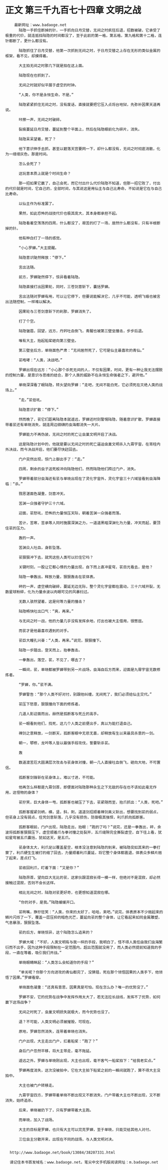 # 正文 第三千九百七十四章 文明之战
        最新网址：www.badaoge.net
          陆隐一手抓住断掉的针，一手抓向日月交替，无间之时疯狂后退，招数被破，它承受了极重的代价，就连抵挡陆隐的时间都没了，至于此前的第一格，第五格，第九格和第十二格，连针都断了，更什么都没有。
      
          陆隐抓住了日月交替，他第一次抓到无间之时，于日月交替之上存在无形的类似金属的框架，看不见，却摸得着。
      
          大主拍无间之时那几下就是拍在这上面。
      
          陆隐现在也抓到了。
      
          无间之时就好似平展于虚空的时钟。
      
          “人类，你不是永恒生命，不是。”
      
          陆隐紧紧抓住无间之时，没有废话，直接就要把它压入点将台地狱，先弥补因果天道再说。
      
          咔擦一声，无间之时破碎。
      
          裂痕蔓延日月交替，蔓延到整个平面上，然后在陆隐眼前化为碎片，消失。
      
          陆隐呆呆望着，死了？
      
          他下意识伸手去抓，甚至以碧落天宫要网一下，却什么都没有，无间之时彻底消散，化为一缕缕灰色，那是时间。
      
          怎么会死了？
      
          这玩意本质上就是个时间生命？
      
          那一招如果它赢了，自己会死，而它付出什么代价陆隐不知道，但那一招它败了，付出的代价就是时间，它自己的，全部时间，与其说这是用仙主与自己比寿命，不如说是它在与自己比寿命。
      
          以仙主作为标准罢了。
      
          果然，如此恐怖的战技代价也极其庞大，其本身都承担不起。
      
          陆隐看着空荡荡的四周，什么都没了，艰苦的打了一场，居然什么都没有，只有半根断掉的针。
      
          他有种白打了一场的感觉。
      
          “小心罗蝉。”大主提醒。
      
          陆隐意识陡然释放：“停下。”
      
          言出法随。
      
          前方，罗蝉陡然停下，惊异看着陆隐。
      
          陆隐直接打出因果轮，同时，三苍剑意斩下，囊括罗蝉。
      
          言出法随对罗蝉有用，可以让它停下，但要说能解决它，几乎不可能，透明飞蛾也被言出法随控制，一样难以解决。
      
          因果轮与三苍剑意斩下的刹那，罗蝉消失了。
      
          打了个空。
      
          陆隐皱眉，回望，远方，丹妗吐血倒飞，青醒也被第三壁垒撞击，步步后退。
      
          唯有大主，抬起船桨砸向第三壁垒。
      
          第三壁垒后方，单晓面色严肃：“无间居然死了，它可是仙主最喜欢的青仙。”
      
          苌咆哮：“人类，决战吧。”
      
          罗蝉出现在远方：“小心那个杀死无间的人，不仅有因果，时间，更有一种让我无法摆脱的控制力量，是意识与思维的结合，那个人类的威胁不在永恒生命强者之下，避开他。”
      
          单晓深深看了眼陆隐，转头望向罗蝉：“走吧，无间不能白死，它必须死在灭绝人类的战场上。”
      
          “走。”苌低吼。
      
          陆隐意识扩散：“停下。”
      
          然而晚了，苌它们距离陆隐本就遥远，罗蝉还时刻警惕陆隐，随着意识扩散，罗蝉直接带着苌还有单晓消失，就连周边磅礴的虫海都消失一大片。
      
          罗蝉能力不再伪装，无间之时的死亡让虫巢文明开启了决战。
      
          这是陆隐计划中的，他就是要以无间之时的死亡逼迫虫巢文明杀入九霄宇宙，在宵柱内外决战，而今决战开启，他们要尽快赶回去。
      
          门户突然出现，惊门上御出手了：“走。”
      
          四周，剩余的虫子送死般冲向陆隐他们，然而陆隐他们跨过门户，消失。
      
          罗蝉带着部分虫海还有苌与单晓出现在了灵化宇宙外，灵化宇宙三十六域皆看到虫海降临：“杀。”
      
          戮思湛面色凝重，剑意冲天。
      
          苦渊一众强者守护三十六域。
      
          迎面，苌怒吼，恐怖的力量恒压天际，朝着苦渊一众强者而落。
      
          苦计，苦寒，苦承等人同时施展深渊之力，一道道黑暗深渊化为力量，冲天而起，要顶住苌的压力。
      
          轰的一声。
      
          苦渊众人吐血，身影坠落。
      
          苌狠狠冲下去，就凭这些人类可以拦住它吗？
      
          关键时刻，一股让它都心悸的力量出现，自下而上直冲星穹，苌目光看去，是他？
      
          陆隐一拳轰出，释放力量，狠狠轰击在苌体表。
      
          砰的一声，虚空横向破碎，蔓延无边无际，整个灵化宇宙都在震动，三十六域开裂，无数星球粉碎，化为力量余波以肉眼可见的风暴扫过。
      
          无数人骇然望着，这是何等力量的撞击？
      
          陆隐畅快吐出口气：“爽，再来。”
      
          与无间之时一战，他的力量几乎没有发挥余地，打出也被大主借用，很憋屈。
      
          而苌才是他最喜欢遇到的对手。
      
          苌巨大瞳孔兴奋：“人类，再来。”说完，狠狠撞下。
      
          陆隐一步踏出，登天而上，抬拳轰击。
      
          一拳轰出，落空，苌，不见了，哪去了？
      
          一瞬间，苌，单晓都被罗蝉带到另一片战场，虫海自后方而来，迎面是九霄宇宙无数修炼者。
      
          “罗蝉，你。”苌不满。
      
          罗蝉警告：“那个人类不好对付，别跟他纠缠，无间死了，我们必须给仙主交代。”
      
          苌压下怒意，狠狠撞向下面的修炼者。
      
          几道人影迎面而出，赫然是孤断客与死丘的高手。
      
          苌一眼看到他们，找死，这几个人类之前便出手，真以为能打退自己。
      
          禅剑之意释放，一剑断天，孤断客眼中无悲无喜，却释放有生以来最具杀意的一剑。
      
          朝一，鄂修，龙吟等人皆以最强手段攻伐，誓要斩杀苌。
      
          轰
      
          数道渡苦厄大圆满层次攻击与苌身体对撞，朝一几人直接吐血倒飞，砸向大地，不可置信。
      
          孤断客剑锋斩在苌身体上，难以寸进，不可能。
      
          他再怎么样都是九霄剑首，即便面对陆隐那种永生之下无敌的存在也不该如此毫无作用，这怪物的身体？
      
          苌狞笑，巨大身体一甩，孤断客也被压了下去，苌紧随而至，抬爪抓出：“人类，死吧。”
      
          孤断客握紧剑柄，横，竖，斜，刺，道道剑招顺着禅剑奥义斩出，想要找到苌的弱点，但苌身上没有弱点，任凭剑意斩落，几乎没有损伤，防御极其强悍，利爪抓向孤断客。
      
          孤断客眼前，门户出现，陆隐走出，抬眼：“跑的了吗？”说完，还是一拳轰出，砰，余波将孤断客狠狠压下，虚空顺着爪与拳对撞之处裂开，五爪缝隙完全撕裂虚空，自下往上看，犹如星穹被五爪囊括，犹如这天，是五爪。
      
          苌身体太大，利爪足以覆盖星空，根本没注意到陆隐的到来，被陆隐突如其来的一拳打蒙了，利爪硬生生被打的缩了回去，力量顺着利爪蔓延，将它整个身体都震退，体表众多鳞片翘了起来，差点打飞。
      
          苌收回利爪，盯着下面：“又是你？”
      
          陆隐昂首，望向巨大无比的苌，这家伙跟混寂长得一模一样，但绝对不是混寂，却必然接触过混寂，否则不会长这样。
      
          相比无间之时，陆隐对苌更好奇，也更想知道混寂在哪。
      
          “你的对手，是我。”陆隐缓缓开口。
      
          苌咧嘴，狰狞狂笑：“人类，你来的太好了，哈哈，来吧。”说完，体表原本不少翘起来的鳞片闪烁了一下，覆盖一层压抑的暗色光芒，蔓延向苌的整个身体，让它看起来如同金属雕塑，气息暴涨，狠狠坠落。
      
          苌的后方，单晓惊异，这个陆隐怎么追来的？
      
          罗蝉大喊：“不好，人类文明有与我一样的手段，我明白了，怪不得人类任由我们虫海繁衍而不出手，因为这种手段限制在一定范围内，超出范围就没用了，而人类必然提前知道我的手段，一直在等着，吸引我们开战。”
      
          单晓眼睛眯起：“人类怎么会知道你的手段？”
      
          “单劣呢？你那个方向进攻的青仙都完了，没猜错，死在那个领悟因果的人类手下，他领悟了因果。”罗蝉看穿。
      
          单晓面色凝重：“还真有意思，因果真是可怕，现在怎么办？唯一的优势没了。”
      
          罗蝉不安，它的优势在战争中发挥作用太大了，若无法拉长战线，发挥不了优势，如何赢下这场战争？
      
          无间之时死了，虫巢文明损失就极大，而今优势也没了。
      
          退？不可能，人类文明必须被摧毁，可现在。
      
          原地，罗蝉忽然消失，连带着单晓也消失。
      
          门户出现，大主走出门户，扛着船桨：“跑了？”
      
          身后门户忽然平移，将大主带走，毫不拖延。
      
          遥远之外，罗蝉与单晓刚出现，大主也出现，毫不客气一船桨拍下：“给我老实点。”
      
          罗蝉再度消失，这次没被拍中，它在大主拍下船桨之前的一瞬间就跑了，算不得大主没拍中。
      
          大主也被门户转移走。
      
          九霄宇宙四方，罗蝉带着单晓不断出现又不断消失，门户带着大主也不断出现，又不断消失，始终追杀。
      
          后来，单晓被扔下了，只有罗蝉带着大主跑。
      
          而单晓，加入了战场。
      
          大主的目标是罗蝉，也只有大主可以完克罗蝉，至于单晓，只能交给其他人对付。
      
          三位虫主分散开来，出现在不同的战场，与人类文明对决。
      
      
      http://www.badaoge.net/book/13084/38207331.html
      
      请记住本书首发域名：www.badaoge.net。笔尖中文手机版阅读网址：m.badaoge.net